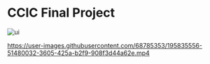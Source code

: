 # CCIC Final Project

![ui](https://user-images.githubusercontent.com/68785353/196063515-7cc50fc5-d26b-4cb6-b811-183c640bd43e.png)

https://user-images.githubusercontent.com/68785353/195835556-51480032-3605-425a-b2f9-908f3d44a62e.mp4
